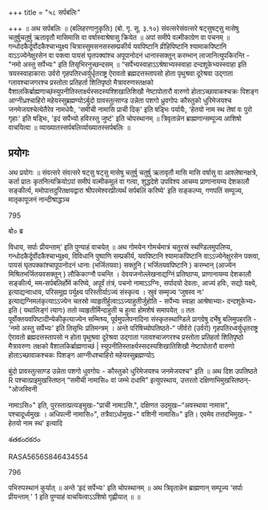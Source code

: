 +++
title = "५८ सर्पबलिः"

+++
॥ अथ सर्पबलिः ॥ (बलिहरणानुकृतिः) (बो. गृ. सू. ३.१०) संवत्सरेसंवत्सरे षट्सुषट्सु मासेषु चतुर्षुचतुर्षु ऋतावृतौ मासिमासि वा वर्षास्वाश्रेषासु क्रियेत ॥ अपां समीपे वल्मीकाग्रेण वा पचनम् ॥ गन्धोदकैर्दूर्वोदकैश्चाभ्युक्ष्य चित्रास्सुमसनसस्सम्प्रकीर्य यवपिष्टानि व्रीहिपिष्टानि श्यामाकपिष्टानि वाऽऽज्येनेक्षुरसेन वा पक्त्वा पायसं घृतपक्वांश्च अपूपानोदनं धानास्सक्तून् करम्भान् लाजानित्युपकिरन्ति - "नमो अस्तु सर्पेभ्यः" इति तिसृभिरनुच्छन्दसम् ॥ “सर्पेभ्यस्वाहाऽऽश्रेषाभ्यस्स्वाहा दन्दशूकेभ्यस्स्वाहा इति त्रयस्स्वाहाकाराः 
उर्वरो गृहपतिरध्वर्युर्धृतराष्ट्र ऐरावतो ब्रह्मदत्तस्तापसो होता पृथुश्रवा दूरेश्रवा उद्गाता ग्लावश्चाजगरश्च प्रस्तोता प्रतिहर्ता शितिपृष्ठो मैत्रावरुणस्तक्षको वैशालकिर्ब्राह्मणाच्छंस्युपनीतिस्तार्क्ष्यस्सदस्यश्शिखातिशिखौ नेष्टापोतारौ वारुणो होताऽच्छावाकश्चक्रः पिशङ्ग आग्नीध्रश्चाहिरो महेयस्सुब्रह्मण्योऽर्बुदो ग्रावस्तुत्साण्ड उन्नेता पशगो ध्रुवगोपः कौस्तुको धुरिमेजयश्च जनमेजयश्चेत्येतैरेव नामधेयैः, 'समीची नामासि प्राची दिक्' इति षड्भिः पर्यायैः, ‘हेतयो नाम स्थ तेषां वः पुरो गृहाः' इति षड्भिः, 'इदं सर्पेभ्यो हविरस्तु जुष्टं' इति चोपस्थानम् ॥ त्रिवृतान्नेन ब्राह्मणान्सम्पूज्य आशिषो वाचयित्वा ॥ व्याख्यातस्सर्पबलिर्व्याख्यातस्सर्पबलिः ॥

## प्रयोगः

अथ प्रयोगः ॥ संवत्सरे संवत्सरे षट्सु षट्सु मासेषु चतुर्षु चतुर्षु ऋतावृतौ मासि मासि वर्षासु वा आश्लेषानक्षत्रे, कर्ता प्रातः कृतनित्यक्रियोऽपां समीपं वल्मीकमूलं वा गत्वा, शुद्धदेशे उपविश्य आचम्य प्राणानायम्य देशकालौ सङ्कीर्त्य, 
ममोपात्तदुरितक्षयद्वारा श्रीपरमेश्वरप्रीत्यर्थं सर्पबलिं करिष्ये' इति सङ्कल्प्य, गणपतिं सम्पूज्य, मातृकापूजनं नान्दीश्राद्धञ्च 

795

बो० ब्र

विधाय, सर्पाः प्रीयन्ताम्' इति पुण्याहं वाचयेत् ॥ अथ गोमयेन गोमर्चमात्रं चतुरस्रं स्थण्डिलमुपलिप्य, गन्धोदकैर्दूर्वोदकैश्चाभ्युक्ष्य, विविधानि पुष्पाणि सम्प्रकीर्य, यवपिष्टानि श्यामाकपिष्टानि वाऽऽज्येनेक्षुरसेन पक्त्वा, पायसं घृतपक्कांश्चापूपानोदनं धानाः (भर्जितयवाः) सक्तूनि ( भर्जितयवपिष्टानि ) करम्भान् (आज्येन मिश्रितभर्जितयवसक्तून् ) लौकिकाग्नौ पचन्ति । देवयजनोल्लेखनाद्यग्निं प्रतिष्ठाप्य, प्राणानायम्य देशकालौ सङ्कीर्त्य, मम॰सर्पबलिर्होमें करिष्ये, अपूर्वं तंत्रं, पचनो नामाऽऽग्निः, सर्पादयो देवताः, आज्यं हविः, सद्यो यक्ष्ये, इत्याद्यन्वाधाय, परिसमूह्य पर्युक्ष्य परिस्तीर्याऽज्यं संस्कृत्य । स्रुवं सम्मृज्य ‘जुषस्व नः' इत्याद्यग्निमलंकृत्याऽऽज्येन चतस्रो व्याहृतीर्हुत्वाऽऽज्याहुतीर्जुहोति - सर्पेभ्यः स्वाहा आश्रेषाभ्याः॰ 
दन्दशूकेभ्यः॰ इति ( यथालिङ्गं त्यागः) ततो व्याहृतीर्मिन्दाहुती च हुत्वा होमशेषं समापयेत् ॥ ततः पूर्वोक्तयवपिष्टादीन्येकीकृत्याज्येन सम्मिश्र्य, पूर्वमुपलेपनादिना संस्कृतस्थाण्डिले प्रागग्रेषु दर्भेषु बलिमुपहरति - 'नमो अस्तु सर्पेभ्यः' इति तिसृभिः प्रतिमन्त्रम् । अन्ते परिषिच्योपतिष्ठते-“ जीर्वरो (उर्वरो) गृहपतिरध्वर्युधृतराष्ट्र ऐरावतो ब्रह्मदत्तस्तापसो न होता पृथुश्रवा दूरेश्रवा उद्गाता ग्लावश्चाजगरश्च प्रस्तोता प्रतिहर्ता शितिपृष्ठो मैत्रावरुणः तक्षको वैशालकिर्ब्राह्मणाच्छं | स्युपनीतिस्तार्क्ष्यस्सदस्यशिखातिशिखौ नेष्टापोतारौ वारुणो होताऽच्छावाकश्चकः पिशङ्ग आग्नीधश्चाहिरो महेयस्सुब्रह्मण्योऽ

बुंदो प्रावस्तुत्साण्ड उन्नेता पशगो धुवगोपः - कौस्तुको धुरिमेजयश्च जनमेजयश्च" इति ॥ अथ दिश उपतिष्ठते R पश्चात्प्राइमुखस्तिष्ठन् “समीची नामासि० वां जम्भे दधामि” इत्युपस्थाय, उत्तरतो दक्षिणाभिमुखस्तिष्ठन्-"ओजस्विनी

नामाऽसि०" इति, पुरस्तात्प्रत्यङ्मुखः-"प्राची नामाऽसि.", दक्षिणत उदमुखः–“अवस्थावा नामास", पश्चादूर्ध्वमुखः । अधिपत्नी नामासि०", तत्रैवाऽधोमुखः-" वशिनी नामासि०" इति। एवमेव तत्तदभिमुखः- " हेतयो नाम स्थ' इत्यादि

శతకంరకరం

RASA5656S846434554

796

पभिरुपस्थानं कुर्यात् ॥ अन्ते ‘इदं सर्पेभ्यः' इति चोपस्थानम् ॥ अथ त्रिवृतान्नेन ब्राह्मणान् सम्पूज्य ‘सर्पाः प्रीयन्ताम् ' 1 इति पुण्याहं वाचयित्वाऽऽशिषो गृह्णीयात् ॥ ॥